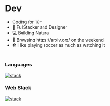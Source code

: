 
# Dev

- Coding for 10+
- 🧙 FullStacker and Designer
- 💻 Building Natura
- 📖 Browsing https://arxiv.org/ on the weekend
- ⚽ I like playing soccer as much as watching it

# 
### Languages
[![stack](https://skills.thijs.gg/icons?i=python,java,js)](https://skills.thijs.gg)
### Web Stack
[![stack](https://skills.thijs.gg/icons?i=mongodb,mysql,graphql,react,nodejs)](https://skills.thijs.gg)

<!---
Nicholas-Zarate/Nicholas-Zarate is a ✨ special ✨ repository because its `README.md` (this file) appears on your GitHub profile.
You can click the Preview link to take a look at your changes.
--->
